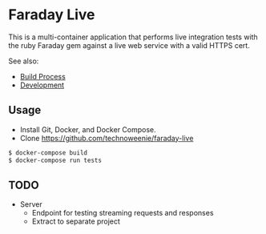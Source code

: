 # Faraday Live

This is a multi-container application that performs live integration tests
with the ruby Faraday gem against a live web service with a valid HTTPS cert.

See also:

* [Build Process](./docs/build.md)
* [Development](./docs/dev.md)

## Usage

* Install Git, Docker, and Docker Compose.
* Clone https://github.com/technoweenie/faraday-live

```bash
$ docker-compose build
$ docker-compose run tests
```

## TODO

* Server
  * Endpoint for testing streaming requests and responses
  * Extract to separate project
